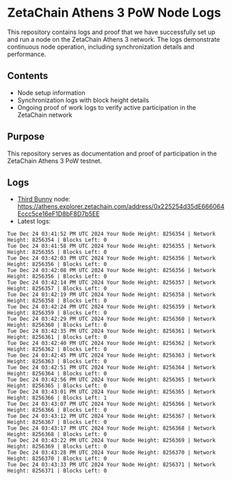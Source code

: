 # ZetaChain Athens 3 PoW Node Logs
This repository contains logs and proof that we have successfully set up and run a node on the ZetaChain Athens 3 network. The logs demonstrate continuous node operation, including synchronization details and performance.

## Contents
- Node setup information
- Synchronization logs with block height details
- Ongoing proof of work logs to verify active participation in the ZetaChain network

## Purpose
This repository serves as documentation and proof of participation in the ZetaChain Athens 3 PoW testnet.

## Logs

- [Third Bunny](https://thirdbunny.xyz/) node: https://athens.explorer.zetachain.com/address/0x225254d35dE666064Eccc5ce16eF1D8bF8D7b5EE
- Latest logs:
```
Tue Dec 24 03:41:52 PM UTC 2024 Your Node Height: 8256354 | Network Height: 8256354 | Blocks Left: 0
Tue Dec 24 03:41:58 PM UTC 2024 Your Node Height: 8256355 | Network Height: 8256355 | Blocks Left: 0
Tue Dec 24 03:42:03 PM UTC 2024 Your Node Height: 8256356 | Network Height: 8256356 | Blocks Left: 0
Tue Dec 24 03:42:08 PM UTC 2024 Your Node Height: 8256356 | Network Height: 8256356 | Blocks Left: 0
Tue Dec 24 03:42:14 PM UTC 2024 Your Node Height: 8256357 | Network Height: 8256357 | Blocks Left: 0
Tue Dec 24 03:42:19 PM UTC 2024 Your Node Height: 8256358 | Network Height: 8256358 | Blocks Left: 0
Tue Dec 24 03:42:24 PM UTC 2024 Your Node Height: 8256359 | Network Height: 8256359 | Blocks Left: 0
Tue Dec 24 03:42:29 PM UTC 2024 Your Node Height: 8256360 | Network Height: 8256360 | Blocks Left: 0
Tue Dec 24 03:42:35 PM UTC 2024 Your Node Height: 8256361 | Network Height: 8256361 | Blocks Left: 0
Tue Dec 24 03:42:40 PM UTC 2024 Your Node Height: 8256362 | Network Height: 8256362 | Blocks Left: 0
Tue Dec 24 03:42:45 PM UTC 2024 Your Node Height: 8256363 | Network Height: 8256363 | Blocks Left: 0
Tue Dec 24 03:42:51 PM UTC 2024 Your Node Height: 8256364 | Network Height: 8256364 | Blocks Left: 0
Tue Dec 24 03:42:56 PM UTC 2024 Your Node Height: 8256365 | Network Height: 8256365 | Blocks Left: 0
Tue Dec 24 03:43:01 PM UTC 2024 Your Node Height: 8256365 | Network Height: 8256366 | Blocks Left: 1
Tue Dec 24 03:43:07 PM UTC 2024 Your Node Height: 8256366 | Network Height: 8256366 | Blocks Left: 0
Tue Dec 24 03:43:12 PM UTC 2024 Your Node Height: 8256367 | Network Height: 8256367 | Blocks Left: 0
Tue Dec 24 03:43:17 PM UTC 2024 Your Node Height: 8256368 | Network Height: 8256368 | Blocks Left: 0
Tue Dec 24 03:43:22 PM UTC 2024 Your Node Height: 8256369 | Network Height: 8256369 | Blocks Left: 0
Tue Dec 24 03:43:28 PM UTC 2024 Your Node Height: 8256370 | Network Height: 8256370 | Blocks Left: 0
Tue Dec 24 03:43:33 PM UTC 2024 Your Node Height: 8256371 | Network Height: 8256371 | Blocks Left: 0
```
